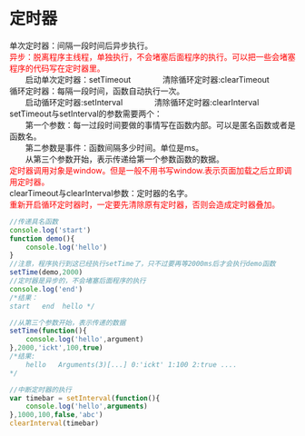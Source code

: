 # 定时器
单次定时器：间隔一段时间后异步执行。<br>
<font color=red>异步：脱离程序主线程，单独执行，不会堵塞后面程序的执行。可以把一些会堵塞程序的代码写在定时器里。</font><br>
&emsp;&emsp;启动单次定时器：setTimeout&emsp;&emsp;&emsp;&emsp;清除循环定时器:clearTimeout<br>
循环定时器：每隔一段时间，函数自动执行一次。<br>
&emsp;&emsp;启动循环定时器:setInterval&emsp;&emsp;&emsp;&emsp;清除循环定时器:clearInterval<br>
setTimeout与setInterval的参数需要两个：<br>
&emsp;&emsp;第一个参数：每一过段时间要做的事情写在函数内部。可以是匿名函数或者是函数名。<br>
&emsp;&emsp;第二参数是事件：函数间隔多少时间。单位是ms。<br>
&emsp;&emsp;从第三个参数开始，表示传递给第一个参数函数的数据。<br>
<font color=red>定时器调用对象是window。但是一般不用书写window.表示页面加载之后立即调用定时器。</font><br>
clearTimeout与clearInterval参数：定时器的名字。<br>
<font color=red>重新开启循环定时器时，一定要先清除原有定时器，否则会造成定时器叠加。</font><br>
    
```javascript
//传递具名函数
console.log('start')
function demo(){
    console.log('hello')
}
//注意，程序执行到这已经执行setTime了，只不过要再等2000ms后才会执行demo函数
setTime(demo,2000)
//定时器是异步的，不会堵塞后面程序的执行
console.log('end')
/*结果：
start   end  hello */

//从第三个参数开始，表示传递的数据
setTime(function(){
    console.log('hello',argument)
},2000,'ickt',100,true)
/*结果:
    hello   Arguments(3)[...] 0:'ickt' 1:100 2:true ....
*/

//中断定时器的执行
var timebar = setInterval(function(){
    console.log('hello',arguments)
},1000,100,false,'abc')
clearInterval(timebar)
```



​    







